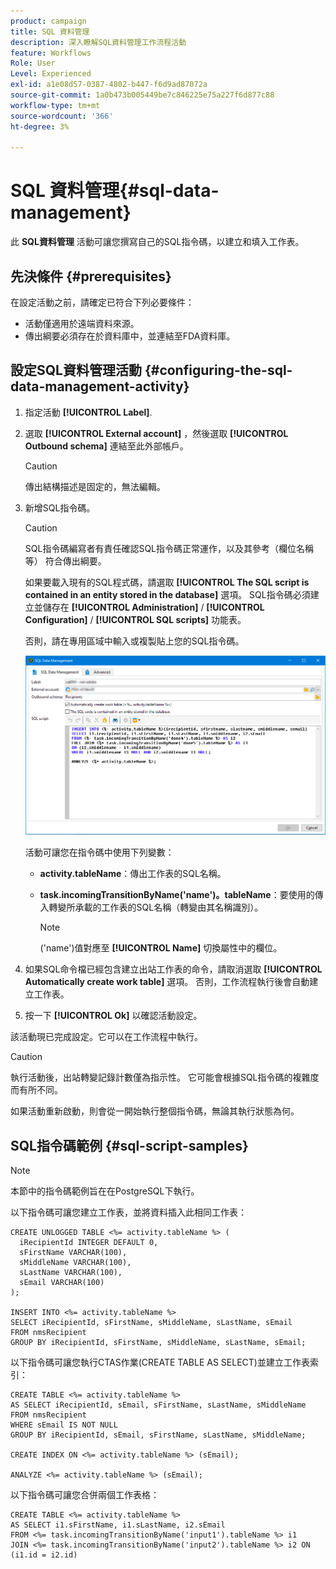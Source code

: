 ```yaml
---
product: campaign
title: SQL 資料管理
description: 深入瞭解SQL資料管理工作流程活動
feature: Workflows
Role: User
Level: Experienced
exl-id: a1e08d57-0387-4802-b447-f6d9ad87072a
source-git-commit: 1a0b473b005449be7c846225e75a227f6d877c88
workflow-type: tm+mt
source-wordcount: '366'
ht-degree: 3%

---
```


# SQL 資料管理{#sql-data-management}

此 **SQL資料管理** 活動可讓您撰寫自己的SQL指令碼，以建立和填入工作表。

## 先決條件 {#prerequisites}

在設定活動之前，請確定已符合下列必要條件：

* 活動僅適用於遠端資料來源。
* 傳出綱要必須存在於資料庫中，並連結至FDA資料庫。


## 設定SQL資料管理活動 {#configuring-the-sql-data-management-activity}

1. 指定活動 **[!UICONTROL Label]**.
1. 選取 **[!UICONTROL External account]** ，然後選取 **[!UICONTROL Outbound schema]** 連結至此外部帳戶。

   >[!CAUTION]
   >
   >傳出結構描述是固定的，無法編輯。

1. 新增SQL指令碼。

   >[!CAUTION]
   >
   >SQL指令碼編寫者有責任確認SQL指令碼正常運作，以及其參考（欄位名稱等） 符合傳出綱要。

   如果要載入現有的SQL程式碼，請選取 **[!UICONTROL The SQL script is contained in an entity stored in the database]** 選項。 SQL指令碼必須建立並儲存在 **[!UICONTROL Administration]** / **[!UICONTROL Configuration]** / **[!UICONTROL SQL scripts]** 功能表。

   否則，請在專用區域中輸入或複製貼上您的SQL指令碼。

   ![](assets/sql_datamanagement.png)

   活動可讓您在指令碼中使用下列變數：

   * **activity.tableName**：傳出工作表的SQL名稱。
   * **task.incomingTransitionByName(&#39;name&#39;)。tableName**：要使用的傳入轉變所承載的工作表的SQL名稱（轉變由其名稱識別）。

     >[!NOTE]
     >
     >(&#39;name&#39;)值對應至 **[!UICONTROL Name]** 切換屬性中的欄位。

1. 如果SQL命令檔已經包含建立出站工作表的命令，請取消選取 **[!UICONTROL Automatically create work table]** 選項。 否則，工作流程執行後會自動建立工作表。
1. 按一下 **[!UICONTROL Ok]** 以確認活動設定。

該活動現已完成設定。它可以在工作流程中執行。

>[!CAUTION]
>
>執行活動後，出站轉變記錄計數僅為指示性。 它可能會根據SQL指令碼的複雜度而有所不同。
>  
>如果活動重新啟動，則會從一開始執行整個指令碼，無論其執行狀態為何。

## SQL指令碼範例 {#sql-script-samples}

>[!NOTE]
>
>本節中的指令碼範例旨在在PostgreSQL下執行。

以下指令碼可讓您建立工作表，並將資料插入此相同工作表：

```
CREATE UNLOGGED TABLE <%= activity.tableName %> (
  iRecipientId INTEGER DEFAULT 0,
  sFirstName VARCHAR(100),
  sMiddleName VARCHAR(100),
  sLastName VARCHAR(100),
  sEmail VARCHAR(100)
);

INSERT INTO <%= activity.tableName %>
SELECT iRecipientId, sFirstName, sMiddleName, sLastName, sEmail
FROM nmsRecipient
GROUP BY iRecipientId, sFirstName, sMiddleName, sLastName, sEmail;
```

以下指令碼可讓您執行CTAS作業(CREATE TABLE AS SELECT)並建立工作表索引：

```
CREATE TABLE <%= activity.tableName %>
AS SELECT iRecipientId, sEmail, sFirstName, sLastName, sMiddleName
FROM nmsRecipient
WHERE sEmail IS NOT NULL
GROUP BY iRecipientId, sEmail, sFirstName, sLastName, sMiddleName;

CREATE INDEX ON <%= activity.tableName %> (sEmail);

ANALYZE <%= activity.tableName %> (sEmail);
```

以下指令碼可讓您合併兩個工作表格：

```
CREATE TABLE <%= activity.tableName %>
AS SELECT i1.sFirstName, i1.sLastName, i2.sEmail
FROM <%= task.incomingTransitionByName('input1').tableName %> i1
JOIN <%= task.incomingTransitionByName('input2').tableName %> i2 ON (i1.id = i2.id)
```
